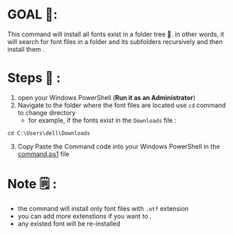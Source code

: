 
# GOAL 🎯: 


This command will install all fonts exist in a folder tree 📁. in other words,  it will search for font files  in a folder and its subfolders recursively and then install them .


# Steps 📓 :  
1. open your Windows PowerShell (**Run it as an Administrator**)
2. Navigate to the folder where the font files are located 
use `cd` command to change directory 
   - for example, if the fonts exist in the `Downloads` file : 
```shell
cd C:\Users\dell\Downloads
```
3. Copy Paste the Command code into your Windows PowerShell  in the [command.ps1](./command.ps1) file 

# Note 🗒️ : 
- the command will install only font files with `.otf` extension 
- you can add more extenstions if you want to .
- any existed font will be re-installed 
